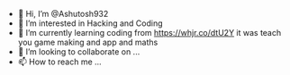 - 👋 Hi, I’m @Ashutosh932
- 👀 I’m interested in Hacking and Coding
- 🌱 I’m currently learning coding from https://whjr.co/dtU2Y it was teach you game making and app and maths 
- 💞️ I’m looking to collaborate on ...
- 📫 How to reach me ...

<!---
Ashutosh932/Ashutosh932 is a ✨ special ✨ repository because its `README.md` (this file) appears on your GitHub profile.
You can click the Preview link to take a look at your changes.
--->
